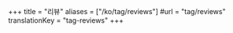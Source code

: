 +++
title = "리뷰"
aliases = ["/ko/tag/reviews"]
#url = "tag/reviews"
translationKey = "tag-reviews"
+++
